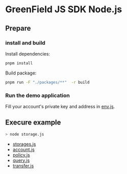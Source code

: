 # GreenField JS SDK Node.js


## Prepare

### install and build

Install dependencies:

```bash
pnpm install
```

Build package:

```bash
pnpm run -F "./packages/**"  -r build
```

### Run the demo application

Fill your account's private key and address in [env.js](./env.js).

## Execure example

```bash
> node storage.js
```

* [storages.js](./storage.js)
* [account.js](./account.js)
* [policy.js](./policy.js)
* [query.js](./query.js)
* [transfer.js](./transfer.js)
